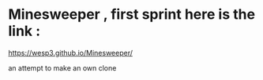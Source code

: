 # Minesweeper , first sprint here is the link :
 
https://wesp3.github.io/Minesweeper/

an attempt to make an own clone
